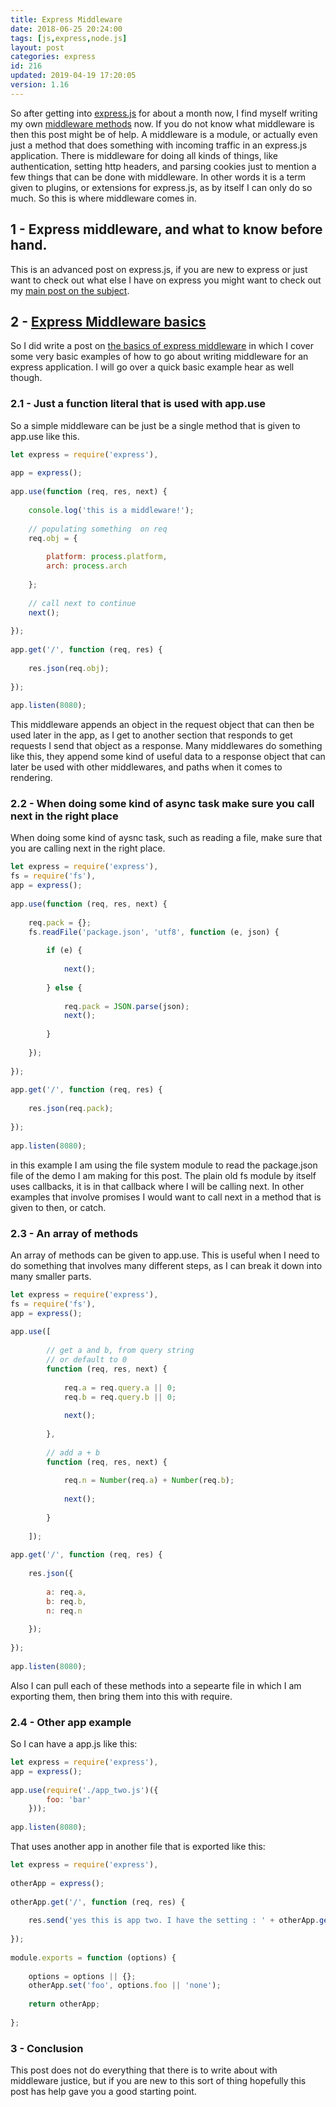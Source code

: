 ```yaml
---
title: Express Middleware
date: 2018-06-25 20:24:00
tags: [js,express,node.js]
layout: post
categories: express
id: 216
updated: 2019-04-19 17:20:05
version: 1.16
---
```


So after getting into [express.js](https://expressjs.com/) for about a month now, I find myself writing my own [middleware methods](https://expressjs.com/en/guide/using-middleware.html) now. If you do not know what middleware is then this post might be of help. A middleware is a module, or actually even just a method that does something with incoming traffic in an express.js application. There is middleware for doing all kinds of things, like authentication, setting http headers, and parsing cookies just to mention a few things that can be done with middleware. In other words it is a term given to plugins, or extensions for express.js, as by itself I can only do so much. So this is where middleware comes in. 

<!-- more -->

## 1 - Express middleware, and what to know before hand.

This is an advanced post on express.js, if you are new to express or just want to check out what else I have on express you might want to check out my [main post on the subject](/2018/02/12/nodejs-csv-to-json/).

## 2 - [Express Middleware basics](/2019/04/19/express-middleware-basics/)

So I did write a post on [the basics of express middleware](/2019/04/19/express-middleware-basics/) in which I cover some very basic examples of how to go about writing middleware for an express application. I will go over a quick basic example hear as well though.

### 2.1 - Just a function literal that is used with app.use


So a simple middleware can be just be a single method that is given to app.use like this.

```js
let express = require('express'),
 
app = express();
 
app.use(function (req, res, next) {
 
    console.log('this is a middleware!');
 
    // populating something  on req
    req.obj = {
 
        platform: process.platform,
        arch: process.arch
 
    };
 
    // call next to continue
    next();
 
});
 
app.get('/', function (req, res) {
 
    res.json(req.obj);
 
});
 
app.listen(8080);
```

This middleware appends an object in the request object that can then be used later in the app, as I get to another section that responds to get requests I send that object as a response. Many middlewares do something like this, they append some kind of useful data to a response object that can later be used with other middlewares, and paths when it comes to rendering.

### 2.2 - When doing some kind of async task make sure you call next in the right place

When doing some kind of aysnc task, such as reading a file, make sure that you are calling next in the right place.

```js
let express = require('express'),
fs = require('fs'),
app = express();
 
app.use(function (req, res, next) {
 
    req.pack = {};
    fs.readFile('package.json', 'utf8', function (e, json) {
 
        if (e) {
 
            next();
 
        } else {
 
            req.pack = JSON.parse(json);
            next();
 
        }
 
    });
 
});
 
app.get('/', function (req, res) {
 
    res.json(req.pack);
 
});
 
app.listen(8080);
```

in this example I am using the file system module to read the package.json file of the demo I am making for this post. The plain old fs module by itself uses callbacks, it is in that callback where I will be calling next. In other examples that involve promises I would want to call next in a method that is given to then, or catch.

### 2.3 - An array of methods

An array of methods can be given to app.use. This is useful when I need to do something that involves many different steps, as I can break it down into many smaller parts.

```js
let express = require('express'),
fs = require('fs'),
app = express();
 
app.use([
 
        // get a and b, from query string
        // or default to 0
        function (req, res, next) {
 
            req.a = req.query.a || 0;
            req.b = req.query.b || 0;
 
            next();
 
        },
 
        // add a + b
        function (req, res, next) {
 
            req.n = Number(req.a) + Number(req.b);
 
            next();
 
        }
 
    ]);
 
app.get('/', function (req, res) {
 
    res.json({
 
        a: req.a,
        b: req.b,
        n: req.n
 
    });
 
});
 
app.listen(8080);
```

Also I can pull each of these methods into a sepearte file in which I am exporting them, then bring them into this with require.

### 2.4 - Other app example

So I can have a app.js like this:

```js
let express = require('express'),
app = express();
 
app.use(require('./app_two.js')({
        foo: 'bar'
    }));
 
app.listen(8080);
```

That uses another app in another file that is exported like this:

```js
let express = require('express'),
 
otherApp = express();
 
otherApp.get('/', function (req, res) {
 
    res.send('yes this is app two. I have the setting : ' + otherApp.get('foo'));
 
});
 
module.exports = function (options) {
 
    options = options || {};
    otherApp.set('foo', options.foo || 'none');
 
    return otherApp;
 
};
```

### 3 - Conclusion

This post does not do everything that there is to write about with middleware justice, but if you are new to this sort of thing hopefully this post has help gave you a good starting point.